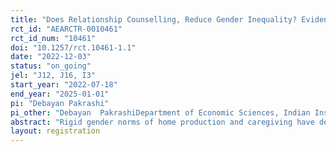 ```yaml
---
title: "Does Relationship Counselling, Reduce Gender Inequality? Evidence from a Randomized Control Trial in India"
rct_id: "AEARCTR-0010461"
rct_id_num: "10461"
doi: "10.1257/rct.10461-1.1"
date: "2022-12-03"
status: "on_going"
jel: "J12, J16, I3"
start_year: "2022-07-18"
end_year: "2025-01-01"
pi: "Debayan Pakrashi"
pi_other: "Debayan  PakrashiDepartment of Economic Sciences, Indian Institute of Technology Kanpur; Ashish  SedaiDepartment of Economics College of Business University of Texas at Arlington; Aashima SinhaUniversity of Utah"
abstract: "Rigid gender norms of home production and caregiving have deterred female labor force participation (FLFP) and women’s economic autonomy and are major causes of intimate partner violence and mental health issues, especially among women and girls. Women’s social and economic exclusion is a global problem with drastic repercussions evident in developing economies, especially in India, where since 2005, FLFP is on a steady decline and indicators of gender inequality are higher than in comparable economies. In this context, this study using a randomized control trial will attempt to examine if providing relationship counseling to couples on gender equality, stereotype, discrimination, trust, and cooperation could reduce gender inequality in labor force participation and unpaid work, affect social and economic decision-making by men and women, and improve overall household welfare. In addition, we seek to examine if relationship counseling could improve the self-efficacy and self-esteem of women and children in the household. The treatment is divided into two arms, first, we examine the impact of informational relationship counseling, and in the second arm, in addition to the relationship counseling, couples will carry out activities and play games, related to social and economic issues around gender, with community members in order to assess if ‘learning by doing' has an additional effect on the outcomes of interest. The study will draw the attention of policymakers to the relative lack of relationship counseling in developing economies and potentially highlight its significance."
layout: registration
---
```



